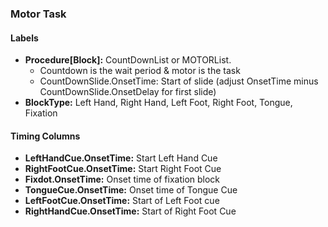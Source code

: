

### Motor Task
#### Labels
- **Procedure[Block]:** CountDownList or MOTORList.
  - Countdown is the wait period & motor is the task
  - CountDownSlide.OnsetTime: Start of slide (adjust OnsetTime minus CountDownSlide.OnsetDelay for first slide)
- **BlockType:** Left Hand, Right Hand, Left Foot, Right Foot, Tongue, Fixation

#### Timing Columns
- **LeftHandCue.OnsetTime:** Start Left Hand Cue
- **RightFootCue.OnsetTime:** Start Right Foot Cue
- **Fixdot.OnsetTime:** Onset time of fixation block
- **TongueCue.OnsetTime:** Onset time of Tongue Cue
- **LeftFootCue.OnsetTime:** Start of Left Foot cue
- **RightHandCue.OnsetTime:** Start of Right Foot Cue